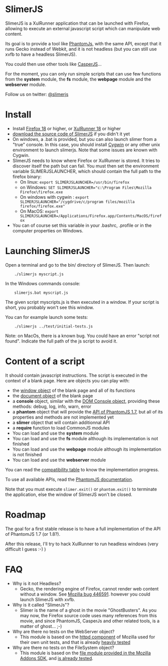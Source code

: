 
# SlimerJS

SlimerJS is a XulRunner application that can be launched with Firefox, allowing
to execute an external javascript script which can manipulate web content.

Its goal is to provide a tool like [PhantomJs](http://phantomjs.org/), with the
same API, except that it runs Gecko instead of Webkit, and it is not headless
(but you can still use xvfb to have a headless SlimerJS).

You could then use other tools like [CasperJS](http://casperjs.org)...

For the moment, you can only run simple scripts that can use few functions from
the **system** module, the **fs** module, the **webpage** module and the **webserver** module.

Follow us on twitter: [@slimerjs](https://twitter.com/slimerjs)

# Install

- Install [Firefox 18](http://getfirefox.com) or higher,
  or [XulRunner 18](http://ftp.mozilla.org/pub/mozilla.org/xulrunner/releases/18.0.2/runtimes/) or higher
- [download the source code of SlimerJS](https://github.com/laurentj/slimerjs/archive/master.zip) if you didn't it yet
- On windows, a .bat is provided, but you can also launch slimer from a "true" console. In this case, you should install
  [Cygwin](http://www.cygwin.com/) or any other unix environment to launch slimerjs. Note
  that some issues are known with Cygwin.
- SlimerJS needs to know where Firefox or XulRunner is stored. It tries to discover
  itself the path but can fail. You must then set the environment variable
  SLIMERJSLAUNCHER, which should contain the full path to the firefox binary:
   - On linux: ```export SLIMERJSLAUNCHER=/usr/bin/firefox```
   - on Windows: ```SET SLIMERJSLAUNCHER="c:\Program Files\Mozilla Firefox\firefox.exe```
   - On windows with cygwin : ```export SLIMERJSLAUNCHER="/cygdrive/c/program files/mozilla firefox/firefox.exe"```
   - On MacOS: ```export SLIMERJSLAUNCHER=/Applications/Firefox.app/Contents/MacOS/firefox```
- You can of course set this variable in your .bashrc, .profile or in the computer
   properties on Windows.

# Launching SlimerJS

Open a terminal and go to the bin/ directory of SlimerJS. Then launch:

```
    ./slimerjs myscript.js
```

In the Windows commands console:

```
    slimerjs.bat myscript.js
```


The given script myscripts.js is then executed in a window. If your script is
short, you probably won't see this window.

You can for example launch some tests:

```
    ./slimerjs ../test/initial-tests.js
```

Note: on MacOs, there is a known bug. You could have an error "script not found".
Indicate the full path of the js script to avoid it.

# Content of a script

It should contain javascript instructions. The script is executed in the context of a
blank page. Here are objects you can play with:

- the [window object](https://developer.mozilla.org/en-US/docs/DOM/window) of the blank page and all of its functions
- the [document object](https://developer.mozilla.org/en-US/docs/DOM/document) of the blank page
- a **console** object, similar with the [DOM Console object](https://developer.mozilla.org/en-US/docs/DOM/console),
  providing these methods: debug, log, info, warn, error
- a **phantom** object that will provide the [API of PhantomJS 1.7](https://github.com/ariya/phantomjs/wiki/API-Reference),
  but all of its properties and methods are not implemented yet
- a **slimer** object that will contain additionnal API
- a **require** function to load CommonJS modules
- You can load and use the **system** module
- You can load and use the **fs** module although its implementation is not finished
- You can load and use the **webpage** module although its implementation is not finished
- You can load and use the **webserver** module

You can read the [compatibility table](https://github.com/laurentj/slimerjs/blob/master/API.md) to know the implementation progress.

To use all available APIs, read the [PhantomJS documentation](https://github.com/ariya/phantomjs/wiki/Quick-Start).

Note that you must execute ```slimer.exit()``` or ```phantom.exit()``` to terminate the application, else
the window of SlimerJS won't be closed.

# Roadmap

The goal for a first stable release is to have a full implementation of the API of PhantomJS 1.7 (or 1.8?).

After this release, I'll try to hack XulRunner to run headless windows (very difficult I guess :-) )

# FAQ

- Why is it not Headless?
  - Gecko, the rendering engine of Firefox, cannot render web content without a window.
    See [Mozilla bug 446591](https://bugzilla.mozilla.org/show_bug.cgi?id=446591). however you could
    launch SlimerJS with xvfb.
- Why is it called "SlimerJs"?
   - Slimer is the name of a ghost in the movie "GhostBusters". As you may now, the Firefox source code uses
    many references from this movie, and since PhantomJS, CasperJs and other related tools, is a matter of ghost... ;-)
- Why are there no tests on the WebServer object?
   - This module is based on the [httpd component](http://mxr.mozilla.org/mozilla-central/source/netwerk/test/httpserver/)
     of Mozilla used for their own unit tests, and that is already [heavily tested](http://mxr.mozilla.org/mozilla-central/source/netwerk/test/httpserver/test/)
- Why are there no tests on the FileSystem object?
   - This module is based on the [file module provided in the Mozilla Addons SDK](https://github.com/laurentj/addon-sdk/blob/master/lib/sdk/io/file.js),
     and [is already tested](https://github.com/laurentj/addon-sdk/blob/master/test/test-file.js).
